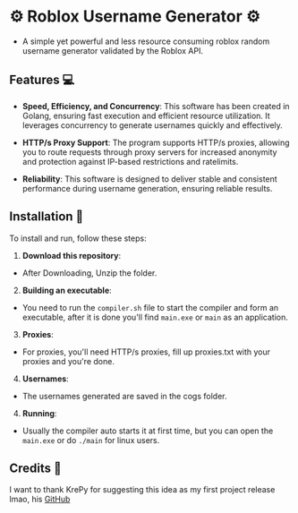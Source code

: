 # ⚙️ Roblox Username Generator ⚙️

- A simple yet powerful and less resource consuming roblox random username generator validated by the Roblox API.

## Features 💻

- **Speed, Efficiency, and Concurrency**: This software has been created in Golang, ensuring fast execution and efficient resource utilization. It leverages concurrency to generate usernames quickly and effectively.

- **HTTP/s Proxy Support**: The program supports HTTP/s proxies, allowing you to route requests through proxy servers for increased anonymity and protection against IP-based restrictions and ratelimits.

- **Reliability**: This software is designed to deliver stable and consistent performance during username generation, ensuring reliable results.

## Installation 🔌

To install and run, follow these steps:

1. **Download this repository**:

- After Downloading, Unzip the folder.

2. **Building an executable**:

- You need to run the `compiler.sh` file to start the compiler and form an executable, after it is done you'll find `main.exe` or `main` as an application.

3. **Proxies**: 

- For proxies, you'll need HTTP/s proxies, fill up proxies.txt with your proxies and you're done.

4. **Usernames**:

- The usernames generated are saved in the cogs folder.

4. **Running**:

- Usually the compiler auto starts it at first time, but you can open the `main.exe` or do `./main` for linux users.

## Credits 🥇

I want to thank KrePy for suggesting this idea as my first project release lmao, his [GitHub](https://github.com/KrePy)

